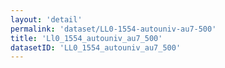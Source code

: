 ```yaml
---
layout: 'detail'
permalink: 'dataset/LL0-1554-autouniv-au7-500'
title: 'Ll0_1554_autouniv_au7_500'
datasetID: 'LL0_1554_autouniv_au7_500'
---
```

